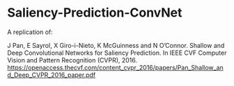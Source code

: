 # Saliency-Prediction-ConvNet

A replication of:

J Pan, E Sayrol, X Giro-i-Nieto, K McGuinness and N O’Connor. Shallow and Deep Convolutional Networks for Saliency Prediction. In IEEE CVF Computer Vision and Pattern Recognition (CVPR), 2016. https://openaccess.thecvf.com/content_cvpr_2016/papers/Pan_Shallow_and_Deep_CVPR_2016_paper.pdf
